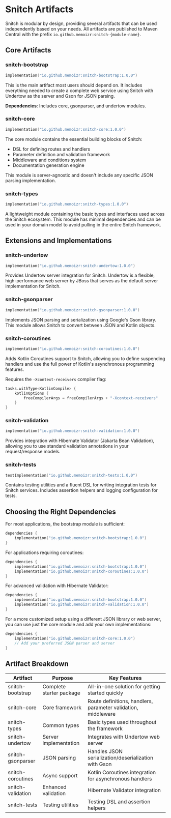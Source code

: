# Snitch Artifacts

Snitch is modular by design, providing several artifacts that can be used independently based on your needs. All artifacts are published to Maven Central with the prefix `io.github.memoizr:snitch-{module-name}`.

## Core Artifacts

### snitch-bootstrap

```kotlin
implementation("io.github.memoizr:snitch-bootstrap:1.0.0")
```

This is the main artifact most users should depend on. It includes everything needed to create a complete web service using Snitch with Undertow as the server and Gson for JSON parsing.

**Dependencies**: Includes core, gsonparser, and undertow modules.

### snitch-core

```kotlin
implementation("io.github.memoizr:snitch-core:1.0.0")
```

The core module contains the essential building blocks of Snitch:
- DSL for defining routes and handlers
- Parameter definition and validation framework
- Middleware and conditions system
- Documentation generation engine

This module is server-agnostic and doesn't include any specific JSON parsing implementation.

### snitch-types

```kotlin
implementation("io.github.memoizr:snitch-types:1.0.0")
```

A lightweight module containing the basic types and interfaces used across the Snitch ecosystem. This module has minimal dependencies and can be used in your domain model to avoid pulling in the entire Snitch framework.

## Extensions and Implementations

### snitch-undertow

```kotlin
implementation("io.github.memoizr:snitch-undertow:1.0.0")
```

Provides Undertow server integration for Snitch. Undertow is a flexible, high-performance web server by JBoss that serves as the default server implementation for Snitch.

### snitch-gsonparser

```kotlin
implementation("io.github.memoizr:snitch-gsonparser:1.0.0")
```

Implements JSON parsing and serialization using Google's Gson library. This module allows Snitch to convert between JSON and Kotlin objects.

### snitch-coroutines

```kotlin
implementation("io.github.memoizr:snitch-coroutines:1.0.0")
```

Adds Kotlin Coroutines support to Snitch, allowing you to define suspending handlers and use the full power of Kotlin's asynchronous programming features.

Requires the `-Xcontext-receivers` compiler flag:

```kotlin
tasks.withType<KotlinCompile> {
    kotlinOptions {
        freeCompilerArgs = freeCompilerArgs + "-Xcontext-receivers"
    }
}
```

### snitch-validation

```kotlin
implementation("io.github.memoizr:snitch-validation:1.0.0")
```

Provides integration with Hibernate Validator (Jakarta Bean Validation), allowing you to use standard validation annotations in your request/response models.

### snitch-tests

```kotlin
testImplementation("io.github.memoizr:snitch-tests:1.0.0")
```

Contains testing utilities and a fluent DSL for writing integration tests for Snitch services. Includes assertion helpers and logging configuration for tests.

## Choosing the Right Dependencies

For most applications, the bootstrap module is sufficient:

```kotlin
dependencies {
    implementation("io.github.memoizr:snitch-bootstrap:1.0.0")
}
```

For applications requiring coroutines:

```kotlin
dependencies {
    implementation("io.github.memoizr:snitch-bootstrap:1.0.0")
    implementation("io.github.memoizr:snitch-coroutines:1.0.0")
}
```

For advanced validation with Hibernate Validator:

```kotlin
dependencies {
    implementation("io.github.memoizr:snitch-bootstrap:1.0.0")
    implementation("io.github.memoizr:snitch-validation:1.0.0")
}
```

For a more customized setup using a different JSON library or web server, you can use just the core module and add your own implementations:

```kotlin
dependencies {
    implementation("io.github.memoizr:snitch-core:1.0.0")
    // Add your preferred JSON parser and server
}
```

## Artifact Breakdown

| Artifact | Purpose | Key Features |
|----------|---------|--------------|
| snitch-bootstrap | Complete starter package | All-in-one solution for getting started quickly |
| snitch-core | Core framework | Route definitions, handlers, parameter validation, middleware |
| snitch-types | Common types | Basic types used throughout the framework |
| snitch-undertow | Server implementation | Integrates with Undertow web server |
| snitch-gsonparser | JSON parsing | Handles JSON serialization/deserialization with Gson |
| snitch-coroutines | Async support | Kotlin Coroutines integration for asynchronous handlers |
| snitch-validation | Enhanced validation | Hibernate Validator integration |
| snitch-tests | Testing utilities | Testing DSL and assertion helpers |